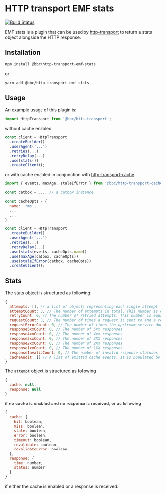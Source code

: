 # HTTP transport EMF stats
[![Build Status](https://travis-ci.org/bbc/http-transport-emf-stats.svg?branch=master)](https://travis-ci.org/bbc/http-transport-emf-stats)

EMF stats is a plugin that can be used by [http-transport](https://github.com/bbc/http-transport) to return a stats object alongside the HTTP response.

## Installation

```bash
npm install @bbc/http-transport-emf-stats
```

or

```bash
yarn add @bbc/http-transport-emf-stats
```

## Usage

An example usage of this plugin is:

```js
import HttpTransport from '@bbc/http-transport';
```

without cache enabled

```js
const client = HttpTransport
  .createBuilder()
  .userAgent('...')
  .retries(...)
  .retryDelay(...)
  .use(stats())
  .createClient();
```

or with cache enabled in conjunction with [http-transport-cache](https://github.com/bbc/http-transport-cache)

```js
import { events, maxAge, staleIfError } from '@bbc/http-transport-cache';

const catbox = ...; // a catbox instance

const cacheOpts = {
  name: 'rms',
  ...
  ...
}

const client = HttpTransport
  .createBuilder()
  .userAgent('...')
  .retries(...)
  .retryDelay(...)
  .use(stats(events, cacheOpts.name))
  .use(maxAge(catbox, cacheOpts))
  .use(staleIfError(catbox, cacheOpts))
  .createClient();
```

## Stats

The stats object is structured as following:

```js
{
  attempts: [], // a list of objects representing each single attempt
  attemptCount: 0, // The number of attempts in total. This number is equal to "attempts.length".
  retryCount: 0, // The number of retried attempts. This number is equal to "attemptCount - 1".
  requestCount: 0, // The number of times a request is sent to and a response is received from the upstream
  requestErrorCount: 0, // The number of times the upstream service doesn't respond
  response5xxCount: 0, // The number of 5xx responses
  response4xxCount: 0, // The number of 4xx responses
  response3xxCount: 0, // The number of 3XX responses
  response2xxCount: 0, // The number of 2XX responses
  response1xxCount: 0, // The number of 1XX responses
  responseInvalidCount: 0, // The number of invalid response statuses
  cacheAudit: [] // A list of emitted cache events. It is populated by for troubleshooting/logging purposes
}
```

The `attempt` object is structured as following

```js
{
  cache: null,
  response: null
}
```

if no cache is enabled and no response is received, or as following

```js
{
  cache: {
    hit: boolean,
    miss: boolean,
    stale: boolean,
    error: boolean,
    timeout: boolean,
    revalidate: boolean,
    revalidateError: boolean
  },
  response: {
    time: number,
    status: number
  }
}
```

if either the cache is enabled or a response is received.
